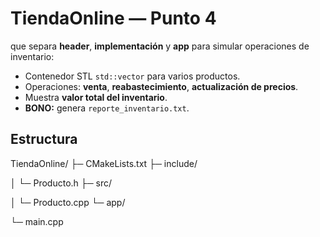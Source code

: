 # TiendaOnline — Punto 4 

que separa **header**, **implementación** y **app** para simular operaciones de inventario:
- Contenedor STL `std::vector` para varios productos.
- Operaciones: **venta**, **reabastecimiento**, **actualización de precios**.
- Muestra **valor total del inventario**.
- **BONO:** genera `reporte_inventario.txt`.

## Estructura
TiendaOnline/
├─ CMakeLists.txt
├─ include/

│ └─ Producto.h
├─ src/

│ └─ Producto.cpp
└─ app/

└─ main.cpp
